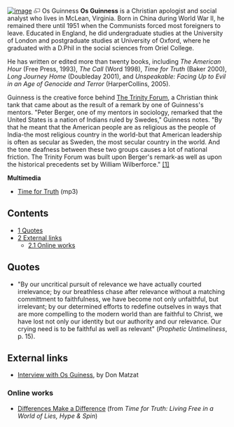 [![image](images/9/92/Guinness.jpg)](http://www.theopedia.com/File:Guinness.jpg)
[![image](data:image/png;base64,iVBORw0KGgoAAAANSUhEUgAAAA8AAAALCAAAAACFLIiAAAAAAnRSTlMA/1uRIrUAAABPSURBVAjXY/j///+5vXDwjAHIr26ZAgXZe8H8a/+hoIcw/9nevdVL9+79DuPvzQYZFPUezu8BMZLXgkExnD8HAu6hqv//n+HZVjD4DuUDAKlChD3fj6aPAAAAAElFTkSuQmCC)](http://www.theopedia.com/File:Guinness.jpg "Enlarge")
Os Guinness
**Os Guinness** is a Christian apologist and social analyst who
lives in McLean, Virginia. Born in China during World War II, he
remained there until 1951 when the Communists forced most
foreigners to leave. Educated in England, he did undergraduate
studies at the University of London and postgraduate studies at
University of Oxford, where he graduated with a D.Phil in the
social sciences from Oriel College.

He has written or edited more than twenty books, including
*The American Hour* (Free Press, 1993), *The Call* (Word 1998),
*Time for Truth* (Baker 2000), *Long Journey Home* (Doubleday
2001), and
*Unspeakable: Facing Up to Evil in an Age of Genocide and Terror*
(HarperCollins, 2005).

Guinness is the creative force behind
[The Trinity Forum](http://www.ttf.org/index), a Christian think
tank that came about as the result of a remark by one of Guinness's
mentors. "Peter Berger, one of my mentors in sociology, remarked
that the United States is a nation of Indians ruled by Swedes,"
Guinness notes. "By that he meant that the American people are as
religious as the people of India-the most religious country in the
world-but that American leadership is often as secular as Sweden,
the most secular country in the world. And the tone deafness
between these two groups causes a lot of national friction. The
Trinity Forum was built upon Berger's remark-as well as upon the
historical precedents set by William Wilberforce."
[[1]](http://www.leaderu.com/marshill/mhr08/os1.html)

**Multimedia**

-   [Time for Truth](http://www.veritas.org/download/media/VT-Guinness%20UCLA.mp3)
    (mp3)

## Contents

-   [1 Quotes](#Quotes)
-   [2 External links](#External_links)
    -   [2.1 Online works](#Online_works)





## Quotes

-   "By our uncritical pursuit of relevance we have actually
    courted irrelevance; by our breathless chase after relevance
    without a matching committment to faithfulness, we have become not
    only unfaithful, but irrelevant; by our determined efforts to
    redefine outselves in ways that are more compelling to the modern
    world than are faithful to Christ, we have lost not only our
    identity but our authority and our relevance. Our crying need is to
    be faithful as well as relevant" (*Prophetic Untimeliness*, p.
    15).

## External links

-   [Interview with Os Guiness](http://www.mtio.com/articles/aissar95.htm),
    by Don Matzat

### Online works

-   [Differences Make a Difference](http://www.mtio.com/articles/bissar20.htm)
    (from
    *Time for Truth: Living Free in a World of Lies, Hype & Spin*)



